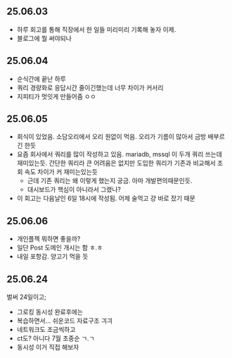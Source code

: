 ## 25.06.03
- 하루 회고를 통해 직장에서 한 일들 미리미리 기록해 놓자 이제.
- 블로그에 뭘 써야되나
## 25.06.04
- 순식간에 끝난 하루
- 쿼리 경량화로 응답시간 줄이긴했는데 너무 차이가 커서리
- 지피티가 멋잇게 만들어줌 ㅇㅇ
## 25.06.05
- 회식이 있었음. 소담오리에서 오리 원없이 먹음. 오리가 기름이 많아서 금방 배부르긴 한듯
- 요즘 회사에서 쿼리를 많이 작성하고 있음. mariadb, mssql 이 두개 쿼리 쓰는데 재미있는듯. 간단한 쿼리라 큰 어려움은 없지만 도입한 쿼리가 기존과 비교해서 조회 속도 차이가 커 재미는있는듯
	- 근데 기존 쿼리는 왜 이렇게 했는지 궁금. 아마 개발편의때문인듯.
	- 대시보드가 핵심이 아니라서 그랬나?
- 이 회고는 다음날인 6일 18시에 작성됨. 어제 술먹고 걍 바로 잤기 때문
## 25.06.06
- 개인플젝 뭐하면 좋을까?
- 일단 Post 도메인 개시는 함 ㅎ.ㅎ
- 내일 포항감. 양고기 먹을 듯
## 25.06.24
벌써 24일이고;
- 그로킹 동시성 완료후에는 
- 복습하면서... 쉬운코드 자료구조 긔긔
- 네트워크도 조금씩하고
- ct도? 아니다 7월 초중순 ㄱ.ㄱ
- 동시성 이거 직접 해보자